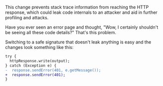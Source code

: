 This change prevents stack trace information from reaching the HTTP response, which could leak code internals to an attacker and aid in further profiling and attacks.

Have you ever seen an error page and thought, "Wow, I certainly shouldn't be seeing all these code details?" That's this problem.

Switching to a safe signature that doesn't leak anything is easy and the changes look something like this:

```diff
try {
  httpResponse.write(output);
} catch (Exception e) {
-  response.sendError(401, e.getMessage());
+  response.sendError(401);
}
```
